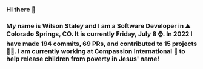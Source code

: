 ### Hi there 👋

### My name is Wilson Staley and I am a Software Developer in ⛰ Colorado Springs, CO.  It is currently Friday, July 8 ⌚. In 2022 I have made 194 commits, 69 PRs, and contributed to 15 projects 👨‍💻. I am currently working at Compassion International 🏢 to help release children from poverty in Jesus' name!